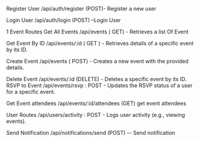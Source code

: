 Register User
/api/auth/register (POST)- Register a new user

Login User
/api/auth/login   (POST) –Login User

1 Event Routes
Get All Events
/api/events    ( GET) -  Retrieves a list Of Event

Get Event By ID 
/api/events/:id   ( GET ) - Retrieves details of a specific event by its ID.

Create Event
/api/events  ( POST)  - Creates a new event with the provided details.

Delete Event
/api/events/:id   (DELETE) -  Deletes a specific event by its ID.
RSVP to Event
/api/events/rsvp  : POST - Updates the RSVP status of a user for a specific event.

Get Event attendees
/api/events/:id/attendees  (GET)   get event attendees

User Routes
/api/users/activity  : POST - Logs user activity (e.g., viewing events).

Send Notification
/api/notifications/send   (POST)   -- Send notification


